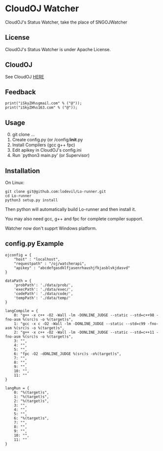 # CloudOJ Watcher
CloudOJ's Status Watcher, take the place of SNGOJWatcher

## License

CloudOJ's Status Watcher is under Apache License.

## CloudOJ

See CloudOJ [HERE](https://github.com/SkyZH/CloudOJ)

## Feedback

    print("iSkyZH%sgmail.com" % ("@"));
    print("iSkyZH%s163.com" % ("@"));

## Usage

0. git clone ...
1. Create config.py (or <Watcher>/config/__init__.py
2. Install Compilers (gcc g++ fpc)
3. Edit apikey in CloudOJ's config.ini
4. Run `python3 main.py' (or Supervisor)

## Installation

On Linux:

    git clone git@github.com:lodevil/Lo-runner.git
    cd Lo-runner
    python3 setup.py install

Then python will automatically build Lo-runner and then install it.

You may also need gcc, g++ and fpc for complete compiler support.

Watcher now don't supprt Windows platform.

## config.py Example

    ojconfig = {
        "host" : "localhost",
        "requestpath" : "/oj/watcherapi",
        "apikey" : "abcdefgasdklfjasenrhaushjfkjasblvkjdasvd"
    }

    dataPath = {
        'probPath': './data/prob/',
        'execPath': './data/exec/',
        'codePath': './data/code/',
        'tempPath': './data/temp/'
    }

    langCompile = {
        0: "g++ -x c++ -O2 -Wall -lm -DONLINE_JUDGE --static --std=c++98 -fno-asm %(src)s -o %(target)s",
        1: "gcc -x c -O2 -Wall -lm -DONLINE_JUDGE --static --std=c99 -fno-asm %(src)s -o %(target)s",
        2: "g++ -x c++ -O2 -Wall -lm -DONLINE_JUDGE --static --std=c++11 -fno-asm %(src)s -o %(target)s",
        3: "",
        4: "",
        5: "",
        6: "fpc -O2 -dONLINE_JUDGE %(src)s -o%(target)s",
        7: "",
        8: "",
        9: "",
        10: "",
        11: ""
    }

    langRun = {
        0: "%(target)s",
        1: "%(target)s",
        2: "%(target)s",
        3: "",
        4: "",
        5: "",
        6: "%(target)s",
        7: "",
        8: "",
        9: "",
        10: "",
        11: ""
    }
